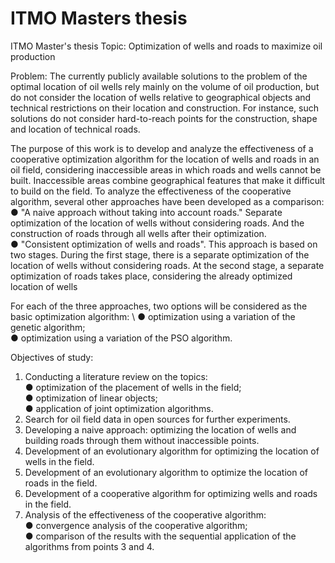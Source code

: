 # ITMO Masters thesis
ITMO Master's thesis 
Topic: Optimization of wells and roads to maximize oil production

Problem: The currently publicly available solutions to the problem of the optimal location of oil wells rely mainly on the volume of oil production, but do not consider the location of wells relative to geographical objects and technical restrictions on their location and construction. For instance, such solutions do not consider hard-to-reach points for the construction, shape and location of technical roads.

The purpose of this work is to develop and analyze the effectiveness of a cooperative optimization algorithm for the location of wells and roads in an oil field, considering inaccessible areas in which roads and wells cannot be built. Inaccessible areas combine geographical features that make it difficult to build on the field. To analyze the effectiveness of the cooperative algorithm, several other approaches have been developed as a comparison: \
●	"A naive approach without taking into account roads."  Separate optimization of the location of wells without considering roads. And the construction of roads through all wells after their optimization. \
●	"Consistent optimization of wells and roads". This approach is based on two stages. During the first stage, there is a separate optimization of the location of wells without considering roads. At the second stage, a separate optimization of roads takes place, considering the already optimized location of wells

For each of the three approaches, two options will be considered as the basic optimization algorithm: \ 
●	optimization using a variation of the genetic algorithm;\
●	optimization using a variation of the PSO algorithm.

Objectives of study:
1.	Conducting a literature review on the topics: \
●	optimization of the placement of wells in the field;\
●	optimization of linear objects;\
●	application of joint optimization algorithms.
2.	Search for oil field data in open sources for further experiments.
3.	Developing a naive approach: optimizing the location of wells and building roads through them without inaccessible points.
4.	Development of an evolutionary algorithm for optimizing the location of wells in the field.
5.	Development of an evolutionary algorithm to optimize the location of roads in the field.
6.	Development of a cooperative algorithm for optimizing wells and roads in the field.
7.	Analysis of the effectiveness of the cooperative algorithm:\
●	convergence analysis of the cooperative algorithm;\
●	comparison of the results with the sequential application of the algorithms from points 3 and 4.




